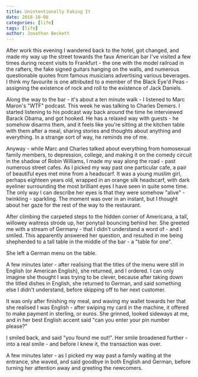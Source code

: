 ```yaml
---
title: Unintentionally Faking It
date: 2018-10-08
categories: [life]
tags: [life]
author: Jonathan Beckett
---
```


After work this evening I wandered back to the hotel, got changed, and made my way up the street towards the faux American bar I've visited a few times during recent visits to Frankfurt - the one with the model railroad in the rafters, the fake signed guitars hanging on the walls, and numerous questionable quotes from famous musicians advertising various beverages. I think my favourite is one attributed to a member of the Black Eye'd Peas - assigning the existence of rock and roll to the existence of Jack Daniels.

Along the way to the bar - it's about a ten minute walk - I listened to Marc Maron's "WTF" podcast. This week he was talking to Charles Demers. I started listening to his podcast way back around the time he interviewed Barack Obama, and got hooked. He has a relaxed way with guests - he somehow disarms them, and it feels like you're sitting at the kitchen table with them after a meal, sharing stories and thoughts about anything and everything. In a strange sort of way, he reminds me of me.

Anyway - while Marc and Charles talked about everything from homosexual family members, to depression, college, and making it on the comedy circuit in the shadow of Robin Williams, I made my way along the road - past numerous street cafes. As I picked my way past one particular cafe, a pair of beautiful eyes met mine from a headscarf. It was a young muslim girl, perhaps eighteen years old, wrapped in an orange silk headscarf, with dark eyeliner surrounding the most brilliant eyes I have seen in quite some time. The only way I can describe her eyes is that they were somehow "alive" - twinkling - sparkling. The moment was over in an instant, but I thought about her gaze for the rest of the way to the restaurant.

After climbing the carpeted steps to the hidden corner of Americana, a tall, willowey waitress strode up, her ponytail bouncing behind her. She greeted me with a stream of Germany - that I didn't understand a word of - and I smiled. This apparently answered her question, and resulted in me being shepherded to a tall table in the middle of the bar - a "table for one".

She left a German menu on the table.

A few minutes later - after realising that the titles of the menu were still in English (or American English), she returned, and I ordered. I can only imagine she thought I was trying to be clever, because after taking down the titled dishes in English, she returned to German, and said something else I didn't understand, before skipping off to her next customer.

It was only after finishing my meal, and waving my wallet towards her that she realised I was English - after swiping my card in the machine, it offered to make payment in sterling, or euros. She grinned, looked sideways at me, and in her best English accent said "can you enter your pin number please?"

I smiled back, and said "you found me out!". Her smile broadened further - into a real smile - and before I knew it, the transaction was over.

A few minutes later - as I picked my way past a family waiting at the entrance, she waved, and said goodbye in both English and German, before turning her attention away and greeting the newcomers.